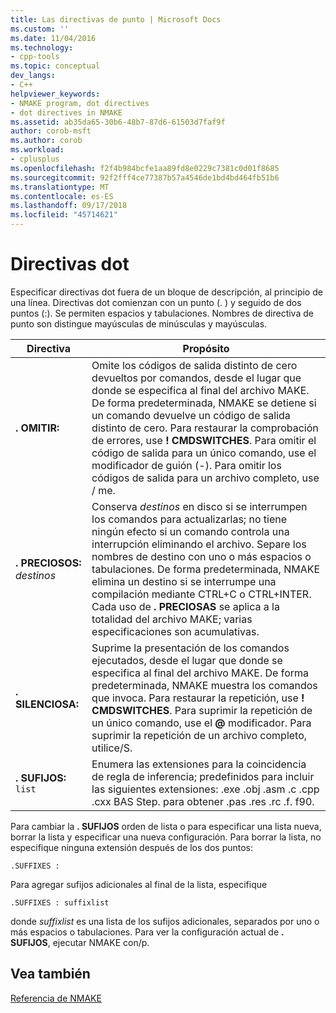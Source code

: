 ```yaml
---
title: Las directivas de punto | Microsoft Docs
ms.custom: ''
ms.date: 11/04/2016
ms.technology:
- cpp-tools
ms.topic: conceptual
dev_langs:
- C++
helpviewer_keywords:
- NMAKE program, dot directives
- dot directives in NMAKE
ms.assetid: ab35da65-30b6-48b7-87d6-61503d7faf9f
author: corob-msft
ms.author: corob
ms.workload:
- cplusplus
ms.openlocfilehash: f2f4b984bcfe1aa89fd8e0229c7381c0d01f8685
ms.sourcegitcommit: 92f2fff4ce77387b57a4546de1bd4bd464fb51b6
ms.translationtype: MT
ms.contentlocale: es-ES
ms.lasthandoff: 09/17/2018
ms.locfileid: "45714621"
---
```

# <a name="dot-directives"></a>Directivas dot

Especificar directivas dot fuera de un bloque de descripción, al principio de una línea. Directivas dot comienzan con un punto (. ) y seguido de dos puntos (:). Se permiten espacios y tabulaciones. Nombres de directiva de punto son distingue mayúsculas de minúsculas y mayúsculas.

|Directiva|Propósito|
|---------------|-------------|
|**. OMITIR:**|Omite los códigos de salida distinto de cero devueltos por comandos, desde el lugar que donde se especifica al final del archivo MAKE. De forma predeterminada, NMAKE se detiene si un comando devuelve un código de salida distinto de cero. Para restaurar la comprobación de errores, use **! CMDSWITCHES**. Para omitir el código de salida para un único comando, use el modificador de guión (-). Para omitir los códigos de salida para un archivo completo, use / me.|
|**. PRECIOSOS:** *destinos*|Conserva *destinos* en disco si se interrumpen los comandos para actualizarlas; no tiene ningún efecto si un comando controla una interrupción eliminando el archivo. Separe los nombres de destino con uno o más espacios o tabulaciones. De forma predeterminada, NMAKE elimina un destino si se interrumpe una compilación mediante CTRL+C o CTRL+INTER. Cada uso de **. PRECIOSAS** se aplica a la totalidad del archivo MAKE; varias especificaciones son acumulativas.|
|**. SILENCIOSA:**|Suprime la presentación de los comandos ejecutados, desde el lugar que donde se especifica al final del archivo MAKE. De forma predeterminada, NMAKE muestra los comandos que invoca. Para restaurar la repetición, use **! CMDSWITCHES**. Para suprimir la repetición de un único comando, use el **@** modificador. Para suprimir la repetición de un archivo completo, utilice/S.|
|**. SUFIJOS:** `list`|Enumera las extensiones para la coincidencia de regla de inferencia; predefinidos para incluir las siguientes extensiones: .exe .obj .asm .c .cpp .cxx BAS Step. para obtener .pas .res .rc .f. f90.|

Para cambiar la **. SUFIJOS** orden de lista o para especificar una lista nueva, borrar la lista y especificar una nueva configuración. Para borrar la lista, no especifique ninguna extensión después de los dos puntos:

```
.SUFFIXES :
```

Para agregar sufijos adicionales al final de la lista, especifique

```
.SUFFIXES : suffixlist
```

donde *suffixlist* es una lista de los sufijos adicionales, separados por uno o más espacios o tabulaciones. Para ver la configuración actual de **. SUFIJOS**, ejecutar NMAKE con/p.

## <a name="see-also"></a>Vea también

[Referencia de NMAKE](../build/nmake-reference.md)